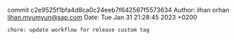 commit c2e9525f1bfa4d8ca0c24eeb7f642567f5573634
Author: ilhan orhan <ilhan.myumyun@sap.com>
Date:   Tue Jan 31 21:28:45 2023 +0200

    chore: update workflow for release custom tag
